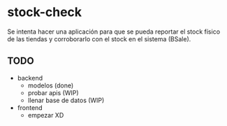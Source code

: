 # stock-check

Se intenta hacer una aplicación para que se pueda reportar el stock físico de las tiendas y corroborarlo con el stock en el sistema (BSale).

## TODO

- backend
  - modelos (done)
  - probar apis (WIP)
  - llenar base de datos (WIP)
- frontend
  - empezar XD
